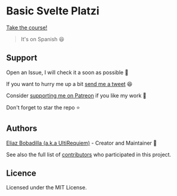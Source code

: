 # Basic Svelte Platzi

[Take the course!](https://platzi.com/cursos/svelte)

> It's on Spanish 😆

## Support

Open an Issue, I will check it a soon as possible 👀

If you want to hurry me up a bit
[send me a tweet](https://twitter.com/UltiRequiem) 😆

Consider [supporting me on Patreon](https://patreon.com/UltiRequiem) if you like
my work 🚀

Don't forget to star the repo ⭐

## Authors

[Eliaz Bobadilla (a.k.a UltiRequiem)](https://ultirequiem.com) - Creator and
Maintainer 💪

See also the full list of
[contributors](https://github.com/UltiRequiem/basic-svelte-course/contributors)
who participated in this project.

## Licence

Licensed under the MIT License.
